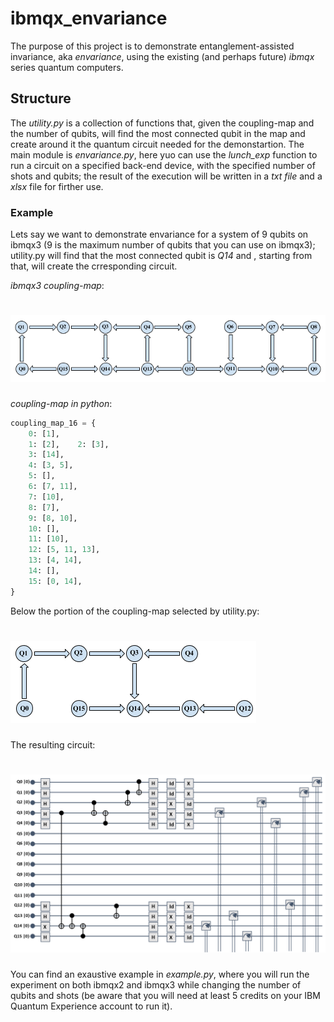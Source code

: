 # ibmqx_envariance
The purpose of this project is to demonstrate entanglement-assisted invariance, aka _envariance_, using the existing (and perhaps future) _ibmqx_ series quantum computers.

## Structure
The _utility.py_ is a collection of functions that, given the coupling-map and the number of qubits, will find the most connected qubit in the map and create around it the quantum circuit needed for the demonstartion.
The main module is _envariance.py_, here yuo can use the _lunch_exp_ function to run a circuit on a specified back-end device, with the specified number of shots and qubits; the result of the execution will be written in a _txt file_ and a _xlsx_ file for firther use.

### Example

Lets say we want to demonstrate envariance for a system of 9 qubits on ibmqx3 (9 is the maximum number of qubits that you can use on ibmqx3); utility.py will find that the most connected qubit is _Q14_ and , starting from that, will create the crresponding circuit.

_ibmqx3 coupling-map_:
# ![ibmqx3_coupling-map](images/ibmqx3_coupling-map.png)

_coupling-map in python_:
```python
coupling_map_16 = {
    0: [1],
    1: [2],    2: [3],
    3: [14],
    4: [3, 5],
    5: [],
    6: [7, 11],
    7: [10],
    8: [7],
    9: [8, 10],
    10: [],
    11: [10],
    12: [5, 11, 13],
    13: [4, 14],
    14: [],
    15: [0, 14],
}
```

Below the portion of the coupling-map selected by utility.py:
# ![ibmqx3_envariance_coupling-map](images/ibmqx3_env_map.png)
The resulting circuit:
# ![9-qubits_envariance_circuit](images/9_env_circ.png)

You can find an exaustive example in _example.py_, where you will run the experiment on both ibmqx2 and ibmqx3 while changing the number of qubits and shots (be aware that you will need at least 5 credits on your IBM Quantum Experience account to run it).
